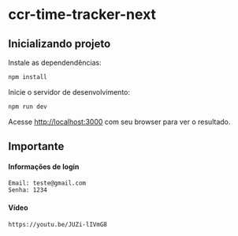 # ccr-time-tracker-next

## Inicializando projeto

Instale as dependendências:

```bash
npm install
```

Inicie o servidor de desenvolvimento:

```bash
npm run dev
```

Acesse [http://localhost:3000](http://localhost:3000) com seu browser para ver o resultado.

## Importante

#### Informações de login

```
Email: teste@gmail.com
Senha: 1234
```

#### Vídeo

```
https://youtu.be/JUZi-lIVmG8
```
